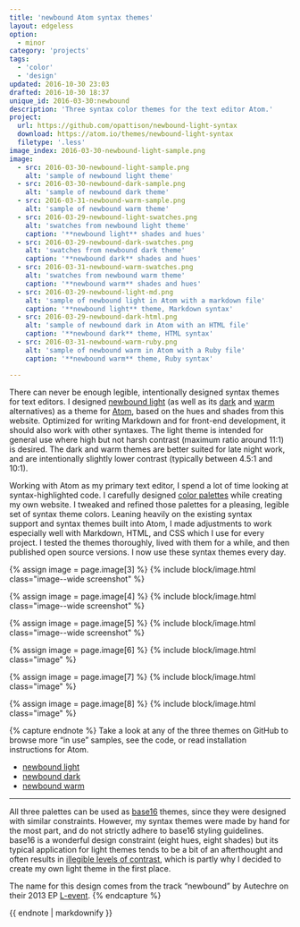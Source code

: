 ```yaml
---
title: 'newbound Atom syntax themes'
layout: edgeless
option:
  - minor
category: 'projects'
tags:
  - 'color'
  - 'design'
updated: 2016-10-30 23:03
drafted: 2016-10-30 18:37
unique_id: 2016-03-30:newbound
description: 'Three syntax color themes for the text editor Atom.'
project:
  url: https://github.com/opattison/newbound-light-syntax
  download: https://atom.io/themes/newbound-light-syntax
  filetype: '.less'
image_index: 2016-03-30-newbound-light-sample.png
image:
  - src: 2016-03-30-newbound-light-sample.png
    alt: 'sample of newbound light theme'
  - src: 2016-03-30-newbound-dark-sample.png
    alt: 'sample of newbound dark theme'
  - src: 2016-03-31-newbound-warm-sample.png
    alt: 'sample of newbound warm theme'
  - src: 2016-03-29-newbound-light-swatches.png
    alt: 'swatches from newbound light theme'
    caption: '**newbound light** shades and hues'
  - src: 2016-03-29-newbound-dark-swatches.png
    alt: 'swatches from newbound dark theme'
    caption: '**newbound dark** shades and hues'
  - src: 2016-03-31-newbound-warm-swatches.png
    alt: 'swatches from newbound warm theme'
    caption: '**newbound warm** shades and hues'
  - src: 2016-03-29-newbound-light-md.png
    alt: 'sample of newbound light in Atom with a markdown file'
    caption: '**newbound light** theme, Markdown syntax'
  - src: 2016-03-29-newbound-dark-html.png
    alt: 'sample of newbound dark in Atom with an HTML file'
    caption: '**newbound dark** theme, HTML syntax'
  - src: 2016-03-31-newbound-warm-ruby.png
    alt: 'sample of newbound warm in Atom with a Ruby file'
    caption: '**newbound warm** theme, Ruby syntax'

---
```


There can never be enough legible, intentionally designed syntax themes for text editors. I designed [newbound light](https://github.com/opattison/newbound-light-syntax) (as well as its [dark](https://github.com/opattison/newbound-dark-syntax) and [warm](https://github.com/opattison/newbound-warm-syntax) alternatives) as a theme for [Atom](https://atom.io), based on the hues and shades from this website. Optimized for writing Markdown and for front-end development, it should also work with other syntaxes. The light theme is intended for general use where high but not harsh contrast (maximum ratio around 11:1) is desired. The dark and warm themes are better suited for late night work, and are intentionally slightly lower contrast (typically between 4.5:1 and 10:1).

Working with Atom as my primary text editor, I spend a lot of time looking at syntax-highlighted code. I carefully designed [color palettes](/patterns/color/) while creating my own website. I tweaked and refined those palettes for a pleasing, legible set of syntax theme colors. Leaning heavily on the existing syntax support and syntax themes built into Atom, I made adjustments to work especially well with Markdown, HTML, and CSS which I use for every project. I tested the themes thoroughly, lived with them for a while, and then published open source versions. I now use these syntax themes every day.

{% assign image = page.image[3] %}
{% include block/image.html class="image--wide screenshot" %}

{% assign image = page.image[4] %}
{% include block/image.html class="image--wide screenshot" %}

{% assign image = page.image[5] %}
{% include block/image.html class="image--wide screenshot" %}

{% assign image = page.image[6] %}
{% include block/image.html class="image" %}

{% assign image = page.image[7] %}
{% include block/image.html class="image" %}

{% assign image = page.image[8] %}
{% include block/image.html class="image" %}

{% capture endnote %}
Take a look at any of the three themes on GitHub to browse more “in use” samples, see the code, or read installation instructions for Atom.

- [newbound light](https://github.com/opattison/newbound-light-syntax)
- [newbound dark](https://github.com/opattison/newbound-dark-syntax)
- [newbound warm](https://github.com/opattison/newbound-warm-syntax)

---

All three palettes can be used as [base16](https://github.com/chriskempson/base16) themes, since they were designed with similar constraints. However, my syntax themes were made by hand for the most part, and do not strictly adhere to base16 styling guidelines. base16 is a wonderful design constraint (eight hues, eight shades) but its typical application for light themes tends to be a bit of an afterthought and often results in [illegible levels of contrast](https://chriskempson.github.io/base16/), which is partly why I decided to create my own light theme in the first place.

The name for this design comes from the track “newbound” by Autechre on their 2013 EP [L-event](https://warp.net/releases/l-event/).
{% endcapture %}

<aside class="ancillary--endnotes">
{{ endnote | markdownify }}
</aside>
